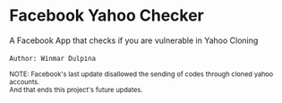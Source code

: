 # Facebook Yahoo Checker
A Facebook App that checks if you are vulnerable in Yahoo Cloning
<br><br>
<small>
  <kbd>Author: Winmar Dulpina</kbd>
</small>

<small>NOTE: Facebook's last update disallowed the sending of codes through cloned yahoo accounts.<br/>
  And that ends this project's future updates.</small>
